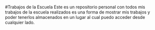 #Trabajos de la Escuela
Este es un repositorio personal con todos mis trabajos de la escuela realizados es una forma de mostrar mis trabajos y poder tenerlos almacenados en un lugar al cual puedo acceder desde cualquier lado.

